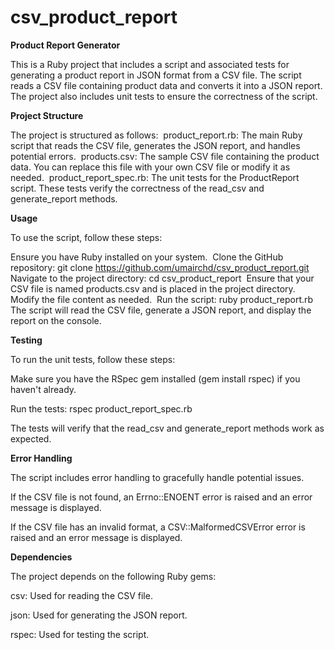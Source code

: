 # csv_product_report

**Product Report Generator**&nbsp; 


This is a Ruby project that includes a script and associated tests for generating a product report in JSON format from a CSV file.
The script reads a CSV file containing product data and converts it into a JSON report. 
The project also includes unit tests to ensure the correctness of the script.&nbsp; 

**Project Structure**&nbsp; 

The project is structured as follows:&nbsp; 
product_report.rb: The main Ruby script that reads the CSV file, generates the JSON report, and handles potential errors.&nbsp; 
products.csv: The sample CSV file containing the product data. You can replace this file with your own CSV file or modify it as needed.&nbsp; 
product_report_spec.rb: The unit tests for the ProductReport script. These tests verify the correctness of the read_csv and generate_report methods.&nbsp; 

**Usage**&nbsp; 

To use the script, follow these steps:&nbsp; 

Ensure you have Ruby installed on your system.&nbsp; 
Clone the GitHub repository: git clone https://github.com/umairchd/csv_product_report.git&nbsp; 
Navigate to the project directory: cd csv_product_report&nbsp; 
Ensure that your CSV file is named products.csv and is placed in the project directory. Modify the file content as needed.&nbsp; 
Run the script: ruby product_report.rb&nbsp; 
The script will read the CSV file, generate a JSON report, and display the report on the console.&nbsp; 

**Testing**&nbsp; 

To run the unit tests, follow these steps:&nbsp; 


Make sure you have the RSpec gem installed (gem install rspec) if you haven't already.&nbsp; 

Run the tests: rspec product_report_spec.rb&nbsp; 

The tests will verify that the read_csv and generate_report methods work as expected.&nbsp; 


**Error Handling**&nbsp; 


The script includes error handling to gracefully handle potential issues. &nbsp; 

If the CSV file is not found, an Errno::ENOENT error is raised and an error message is displayed. &nbsp; 

If the CSV file has an invalid format, a CSV::MalformedCSVError error is raised and an error message is displayed.&nbsp; 


**Dependencies**&nbsp; 


The project depends on the following Ruby gems:&nbsp; 

csv: Used for reading the CSV file.&nbsp; 

json: Used for generating the JSON report.&nbsp; 

rspec: Used for testing the script.&nbsp; 
